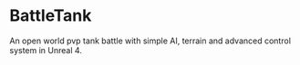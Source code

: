 # BattleTank
An open world pvp tank battle with simple AI, terrain and advanced control system in Unreal 4.

